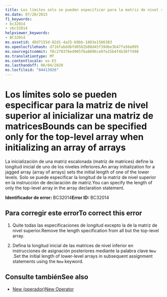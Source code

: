 ```yaml
---
title: Los límites solo se pueden especificar para la matriz de nivel superior al inicializar una matriz de matrices
ms.date: 07/20/2015
f1_keywords:
- bc32014
- vbc32014
helpviewer_keywords:
- BC32014
ms.assetid: d8d7155d-82d1-4a25-b9bb-1883e1586383
ms.openlocfilehash: d716fabddbfd8562b88d45f39dbe3b47fa56e095
ms.sourcegitcommit: f8c270376ed905f6a8896ce0fe25b4f4b38ff498
ms.translationtype: MT
ms.contentlocale: es-ES
ms.lasthandoff: 06/04/2020
ms.locfileid: "84413926"
---
```

# <a name="bounds-can-be-specified-only-for-the-top-level-array-when-initializing-an-array-of-arrays"></a><span data-ttu-id="fbb78-102">Los límites solo se pueden especificar para la matriz de nivel superior al inicializar una matriz de matrices</span><span class="sxs-lookup"><span data-stu-id="fbb78-102">Bounds can be specified only for the top-level array when initializing an array of arrays</span></span>
<span data-ttu-id="fbb78-103">La inicialización de una matriz escalonada (matriz de matrices) define la longitud inicial de uno de los niveles inferiores.</span><span class="sxs-lookup"><span data-stu-id="fbb78-103">An array initialization for a jagged array (array of arrays) sets the initial length of one of the lower levels.</span></span> <span data-ttu-id="fbb78-104">Solo se puede especificar la longitud de la matriz de nivel superior en la instrucción de declaración de matriz.</span><span class="sxs-lookup"><span data-stu-id="fbb78-104">You can specify the length of only the top-level array in the array declaration statement.</span></span>  
  
 <span data-ttu-id="fbb78-105">**Identificador de error:** BC32014</span><span class="sxs-lookup"><span data-stu-id="fbb78-105">**Error ID:** BC32014</span></span>  
  
## <a name="to-correct-this-error"></a><span data-ttu-id="fbb78-106">Para corregir este error</span><span class="sxs-lookup"><span data-stu-id="fbb78-106">To correct this error</span></span>  
  
1. <span data-ttu-id="fbb78-107">Quite todas las especificaciones de longitud excepto la de la matriz de nivel superior.</span><span class="sxs-lookup"><span data-stu-id="fbb78-107">Remove the length specification from all but the top-level array.</span></span>  
  
2. <span data-ttu-id="fbb78-108">Defina la longitud inicial de las matrices de nivel inferior en instrucciones de asignación posteriores mediante la palabra clave `New` .</span><span class="sxs-lookup"><span data-stu-id="fbb78-108">Set the initial length of lower-level arrays in subsequent assignment statements using the `New` keyword.</span></span>  
  
## <a name="see-also"></a><span data-ttu-id="fbb78-109">Consulte también</span><span class="sxs-lookup"><span data-stu-id="fbb78-109">See also</span></span>

- [<span data-ttu-id="fbb78-110">New (operador)</span><span class="sxs-lookup"><span data-stu-id="fbb78-110">New Operator</span></span>](../language-reference/operators/new-operator.md)
